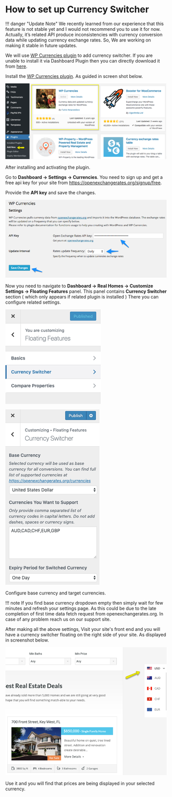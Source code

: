 # How to set up Currency Switcher

!!! danger "Update Note"
    We recently learned from our experience that this feature is not stable yet and I would not recommend you to use it for now.
     Actually, it’s related API produce inconsistencies with currency conversion data while updating currency exchange rates.    So, We are working on making it stable in future updates.

We will use [WP Currencies plugin](https://wordpress.org/plugins/wp-currencies/) to add currency switcher. If you are unable to install it via Dashboard Plugin then you can directly download it from [here](https://github.com/unfulvio/wp-currencies/archive/1.4.6.zip).

Install the [WP Currencies plugin](https://wordpress.org/plugins/wp-currencies/). As guided in screen shot below. 

![RealHomes Documentation](images/other-features/wp-currency-plugin-search.png)

After installing and activating the plugin. 

Go to **Dashboard → Settings → Currencies**. You need to sign up and get a free api key for your site from https://openexchangerates.org/signup/free. 

Provide the **API key** and save the changes. 

![RealHomes Documentation](images/other-features/wp-currencies-settings.png)

Now you need to navigate to **Dashboard → Real Homes → Customize Settings → Floating Features** panel. This panel contains **Currency Switcher** section ( which only appears if related plugin is installed ) There you can configure related settings.

![RealHomes Documentation](images/other-features/floating-features-currency-switcher.png)

![RealHomes Documentation](images/other-features/currency-switcher-settings.png)

Configure base currency and target currencies.

!!! note
    If you find base currency dropdown empty then simply wait for few minutes and refresh your settings page. As this could be due to the late completion of first time data fetch request from openexchangerates.org. In case of any problem reach us on our support site.

After making all the above settings, Visit your site's front end and you will have a currency switcher floating on the right side of your site. As displayed in screenshot below.

![RealHomes Documentation](images/other-features/currency-switcher-frontend.png)

Use it and you will find that prices are being displayed in your selected currency.
